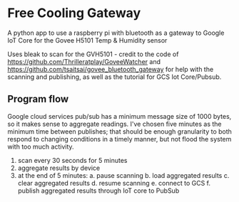 # Free Cooling Gateway

A python app to use a raspberry pi with bluetooth as a gateway to Google IoT Core for the Govee H5101 Temp & Humidity sensor

Uses bleak to scan for the GVH5101 - credit to the code of https://github.com/Thrilleratplay/GoveeWatcher and https://github.com/tsaitsai/govee_bluetooth_gateway for help with the scanning and publishing, as well as the tutorial for GCS Iot Core/Pubsub.

## Program flow

Google cloud services pub/sub has a minimum message size of 1000 bytes, so it makes sense to aggregate readings. I've chosen five minutes as the minimum time between publishes; that should be enough granularity to both respond to changing conditions in a timely manner, but not flood the system with too much activity.

1. scan every 30 seconds for 5 minutes
2. aggregate results by device
3. at the end of 5 minutes:
    a. pause scanning
    b. load aggregated results
    c. clear aggregated results
    d. resume scanning
    e. connect to GCS
    f. publish aggregated results through IoT core to PubSub